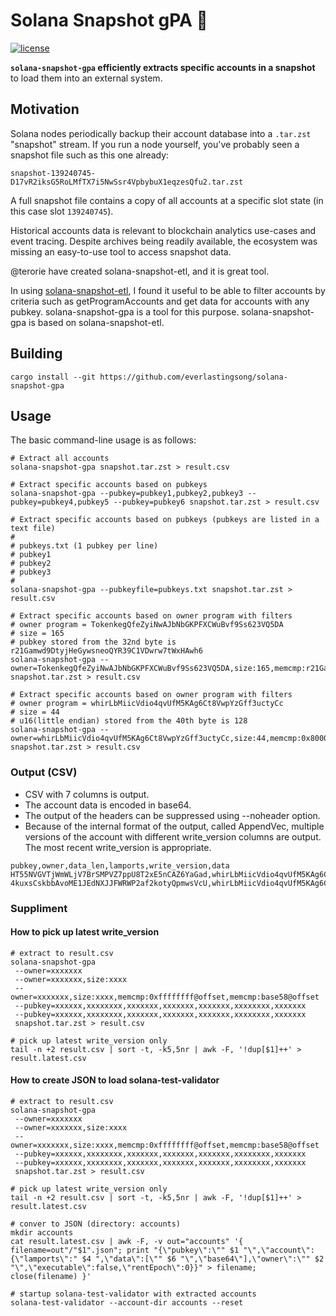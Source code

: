 # Solana Snapshot gPA 🧙

[![license](https://img.shields.io/badge/license-Apache--2.0-blue?style=flat-square)](#license)

**`solana-snapshot-gpa` efficiently extracts specific accounts in a snapshot** to load them into an external system.

## Motivation

Solana nodes periodically backup their account database into a `.tar.zst` "snapshot" stream.
If you run a node yourself, you've probably seen a snapshot file such as this one already:

```
snapshot-139240745-D17vR2iksG5RoLMfTX7i5NwSsr4VpbybuX1eqzesQfu2.tar.zst
```

A full snapshot file contains a copy of all accounts at a specific slot state (in this case slot `139240745`).

Historical accounts data is relevant to blockchain analytics use-cases and event tracing.
Despite archives being readily available, the ecosystem was missing an easy-to-use tool to access snapshot data.

@terorie have created solana-snapshot-etl, and it is great tool.

In using [solana-snapshot-etl](https://github.com/terorie/solana-snapshot-etl),
I found it useful to be able to filter accounts by criteria such as getProgramAccounts and get data for accounts with any pubkey.
solana-snapshot-gpa is a tool for this purpose. solana-snapshot-gpa is based on solana-snapshot-etl.

## Building

```shell
cargo install --git https://github.com/everlastingsong/solana-snapshot-gpa
```

## Usage

The basic command-line usage is as follows:

```
# Extract all accounts
solana-snapshot-gpa snapshot.tar.zst > result.csv

# Extract specific accounts based on pubkeys
solana-snapshot-gpa --pubkey=pubkey1,pubkey2,pubkey3 --pubkey=pubkey4,pubkey5 --pubkey=pubkey6 snapshot.tar.zst > result.csv

# Extract specific accounts based on pubkeys (pubkeys are listed in a text file)
#
# pubkeys.txt (1 pubkey per line)
# pubkey1
# pubkey2
# pubkey3
# 
solana-snapshot-gpa --pubkeyfile=pubkeys.txt snapshot.tar.zst > result.csv

# Extract specific accounts based on owner program with filters
# owner program = TokenkegQfeZyiNwAJbNbGKPFXCWuBvf9Ss623VQ5DA
# size = 165
# pubkey stored from the 32nd byte is r21Gamwd9DtyjHeGywsneoQYR39C1VDwrw7tWxHAwh6
solana-snapshot-gpa --owner=TokenkegQfeZyiNwAJbNbGKPFXCWuBvf9Ss623VQ5DA,size:165,memcmp:r21Gamwd9DtyjHeGywsneoQYR39C1VDwrw7tWxHAwh6@32 snapshot.tar.zst > result.csv

# Extract specific accounts based on owner program with filters
# owner program = whirLbMiicVdio4qvUfM5KAg6Ct8VwpYzGff3uctyCc
# size = 44
# u16(little endian) stored from the 40th byte is 128
solana-snapshot-gpa --owner=whirLbMiicVdio4qvUfM5KAg6Ct8VwpYzGff3uctyCc,size:44,memcmp:0x8000@40 snapshot.tar.zst > result.csv
```

### Output (CSV)
* CSV with 7 columns is output.
* The account data is encoded in base64.
* The output of the headers can be suppressed using --noheader option.
* Because of the internal format of the output, called AppendVec, multiple versions of the account with different write_version columns are output. The most recent write_version is appropriate.

```
pubkey,owner,data_len,lamports,write_version,data
HT55NVGVTjWmWLjV7BrSMPVZ7ppU8T2xE5nCAZ6YaGad,whirLbMiicVdio4qvUfM5KAg6Ct8VwpYzGff3uctyCc,44,1197120,492556471222,OEufTI5EvmkT5EH4ORPKaLBjT7Al/eqohzfoQRDRJV41ezN33e4czUAAuAs=
4kuxsCskbbAvoME1JEdNXJJFWRWP2af2kotyQpmwsVcU,whirLbMiicVdio4qvUfM5KAg6Ct8VwpYzGff3uctyCc,44,1197120,490748093121,OEufTI5EvmkF3IgGzHvjy10P4GItvoRPV06kXHzKT391zj26u8lAs0AArA0=
```

### Suppliment

#### How to pick up latest write_version

```
# extract to result.csv
solana-snapshot-gpa
 --owner=xxxxxxx
 --owner=xxxxxxx,size:xxxx
 --owner=xxxxxxx,size:xxxx,memcmp:0xffffffff@offset,memcmp:base58@offset
 --pubkey=xxxxxx,xxxxxxxx,xxxxxxx,xxxxxxx,xxxxxxx,xxxxxxxx,xxxxxxx
 --pubkey=xxxxxx,xxxxxxxx,xxxxxxx,xxxxxxx,xxxxxxx,xxxxxxxx,xxxxxxx
 snapshot.tar.zst > result.csv

# pick up latest write_version only
tail -n +2 result.csv | sort -t, -k5,5nr | awk -F, '!dup[$1]++' > result.latest.csv
```

#### How to create JSON to load solana-test-validator

```
# extract to result.csv
solana-snapshot-gpa
 --owner=xxxxxxx
 --owner=xxxxxxx,size:xxxx
 --owner=xxxxxxx,size:xxxx,memcmp:0xffffffff@offset,memcmp:base58@offset
 --pubkey=xxxxxx,xxxxxxxx,xxxxxxx,xxxxxxx,xxxxxxx,xxxxxxxx,xxxxxxx
 --pubkey=xxxxxx,xxxxxxxx,xxxxxxx,xxxxxxx,xxxxxxx,xxxxxxxx,xxxxxxx
 snapshot.tar.zst > result.csv

# pick up latest write_version only
tail -n +2 result.csv | sort -t, -k5,5nr | awk -F, '!dup[$1]++' > result.latest.csv

# conver to JSON (directory: accounts)
mkdir accounts
cat result.latest.csv | awk -F, -v out="accounts" '{ filename=out"/"$1".json"; print "{\"pubkey\":\"" $1 "\",\"account\":{\"lamports\":" $4 ",\"data\":[\"" $6 "\",\"base64\"],\"owner\":\"" $2 "\",\"executable\":false,\"rentEpoch\":0}}" > filename; close(filename) }'

# startup solana-test-validator with extracted accounts
solana-test-validator --account-dir accounts --reset 
```
